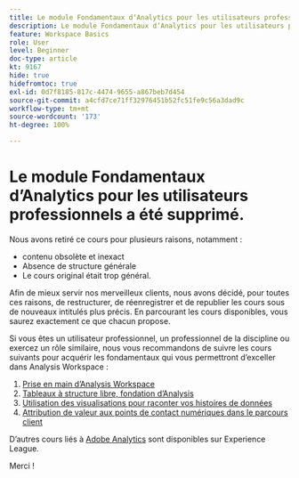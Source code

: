 ```yaml
---
title: Le module Fondamentaux dʼAnalytics pour les utilisateurs professionnels a été supprimé.
description: Le module Fondamentaux dʼAnalytics pour les utilisateurs professionnels a été supprimé pour plusieurs raisons.
feature: Workspace Basics
role: User
level: Beginner
doc-type: article
kt: 9167
hide: true
hidefromtoc: true
exl-id: 0d7f8185-817c-4474-9655-a867beb7d454
source-git-commit: a4cfd7ce71ff32976451b52fc51fe9c56a3dad9c
workflow-type: tm+mt
source-wordcount: '173'
ht-degree: 100%

---
```


# Le module Fondamentaux dʼAnalytics pour les utilisateurs professionnels a été supprimé.

Nous avons retiré ce cours pour plusieurs raisons, notamment :

* contenu obsolète et inexact
* Absence de structure générale
* Le cours original était trop général.

Afin de mieux servir nos merveilleux clients, nous avons décidé, pour toutes ces raisons, de restructurer, de réenregistrer et de republier les cours sous de nouveaux intitulés plus précis. En parcourant les cours disponibles, vous saurez exactement ce que chacun propose.

Si vous êtes un utilisateur professionnel, un professionnel de la discipline ou exercez un rôle similaire, nous vous recommandons de suivre les cours suivants pour acquérir les fondamentaux qui vous permettront dʼexceller dans Analysis Workspace :

1. [Prise en main d’Analysis Workspace](https://experienceleague.adobe.com/?recommended=Analytics-U-1-2020.1.workspace&lang=fr)
1. [Tableaux à structure libre, fondation d’Analysis](https://experienceleague.adobe.com/?recommended=Analytics-U-1-2020.3)
1. [Utilisation des visualisations pour raconter vos histoires de données](https://experienceleague.adobe.com/?recommended=Analytics-U-1-2021.1.visualizations&lang=fr)
1. [Attribution de valeur aux points de contact numériques dans le parcours client](https://experienceleague.adobe.com/?recommended=Analytics-U-1-2020.2&lang=fr)

Dʼautres cours liés à [Adobe Analytics](https://experienceleague.adobe.com/?recommended=Analytics-U-1-2020.1.workspace&lang=fr) sont disponibles sur Experience League.

Merci !
